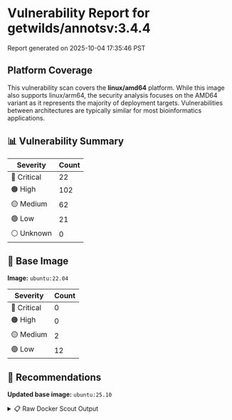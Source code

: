 # Vulnerability Report for getwilds/annotsv:3.4.4

Report generated on 2025-10-04 17:35:46 PST

## Platform Coverage

This vulnerability scan covers the **linux/amd64** platform. While this image also supports linux/arm64, the security analysis focuses on the AMD64 variant as it represents the majority of deployment targets. Vulnerabilities between architectures are typically similar for most bioinformatics applications.

## 📊 Vulnerability Summary

| Severity | Count |
|----------|-------|
| 🔴 Critical | 22 |
| 🟠 High | 102 |
| 🟡 Medium | 62 |
| 🟢 Low | 21 |
| ⚪ Unknown | 0 |

## 🐳 Base Image

**Image:** `ubuntu:22.04`

| Severity | Count |
|----------|-------|
| 🔴 Critical | 0 |
| 🟠 High | 0 |
| 🟡 Medium | 2 |
| 🟢 Low | 12 |

## 🔄 Recommendations

**Updated base image:** `ubuntu:25.10`

<details>
<summary>📋 Raw Docker Scout Output</summary>

```text
Target             │  getwilds/annotsv:3.4.4-amd64  │   22C   102H    62M    21L   
    digest           │  965b5d72afc8                          │                              
  Base image         │  ubuntu:22.04                          │    0C     0H     2M    12L   
  Updated base image │  ubuntu:25.10                          │    0C     0H     0M     0L   
                     │                                        │                  -2    -12   

What's next:
    View vulnerabilities → docker scout cves getwilds/annotsv:3.4.4-amd64
    View base image update recommendations → docker scout recommendations getwilds/annotsv:3.4.4-amd64
    Include policy results in your quickview by supplying an organization → docker scout quickview getwilds/annotsv:3.4.4-amd64 --org <organization>
```
</details>
